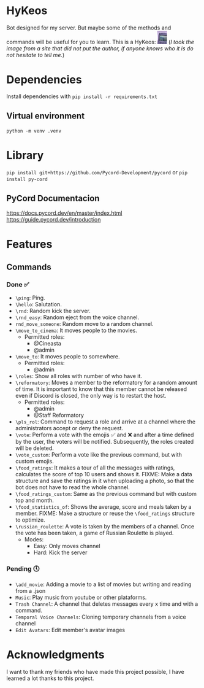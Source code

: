 # HyKeos
Bot designed for my server. But maybe some of the methods and commands will be useful for you to learn.
This is a HyKeos: <img src="assets/image/icon.jpg" width="5%" height="5%"> (*I took the image from a site that did not put the author, if anyone knows who it is do not hesitate to tell me.*)

# Dependencies
Install dependencies with `pip install -r requirements.txt`

## Virtual environment
`python -m venv .venv`

# Library
`pip install git+https://github.com/Pycord-Development/pycord` or `pip install py-cord`

## PyCord Documentacion
https://docs.pycord.dev/en/master/index.html
https://guide.pycord.dev/introduction

# Features
## Commands
### Done ✅
* `\ping`: Ping.
* `\hello`: Salutation.
* `\rnd`: Random kick the server.
* `\rnd_easy`: Random eject from the voice channel.
* `rnd_move_someone`: Random move to a random channel.
* `\move_to_cinema`: It moves people to the movies. 
    * Permitted roles:
        * @Cineasta
        * @admin
* `\move_to`: It moves people to somewhere. 
    * Permitted roles:
        * @admin
* `\roles`: Show all roles with number of who have it.
* `\reformatory`: Moves a member to the reformatory for a random amount of time. It is important to know that this member cannot be released even if Discord is closed, the only way is to restart the host.
    * Permitted roles:
        * @admin
        * @Staff Reformatory
* `\pls_rol`: Command to request a role and arrive at a channel where the administrators accept or deny the request.
* `\vote`: Perform a vote with the emojis ✅ and ❌ and after a time defined by the user, the voters will be notified. Subsequently, the roles created will be deleted.
* `\vote_custom`: Perform a vote like the previous command, but with custom emojis.
* `\food_ratings`: It makes a tour of all the messages with ratings, calculates the score of top 10 users and shows it. FIXME: Make a data structure and save the ratings in it when uploading a photo, so that the bot does not have to read the whole channel.
* `\food_ratings_custom`: Same as the previous command but with custom top and month.
* `\food_statistics_of`: Shows the average, score and meals taken by a member. FIXME: Make a structure or reuse the `\food_ratings` structure to optimize.
* `\russian_roulette`: A vote is taken by the members of a channel. Once the vote has been taken, a game of Russian Roulette is played.
    * Modes:
        * Easy: Only moves channel
        * Hard: Kick the server

### Pending 🕔
* `\add_movie`: Adding a movie to a list of movies but writing and reading from a .json
* `Music`: Play music from youtube or other plataforms.
* `Trash Channel`: A channel that deletes messages every x time and with a command.
* `Temporal Voice Channels`: Cloning temporary channels from a voice channel
* `Edit Avatars`: Edit member's avatar images

# Acknowledgments
I want to thank my friends who have made this project possible, I have learned a lot thanks to this project.